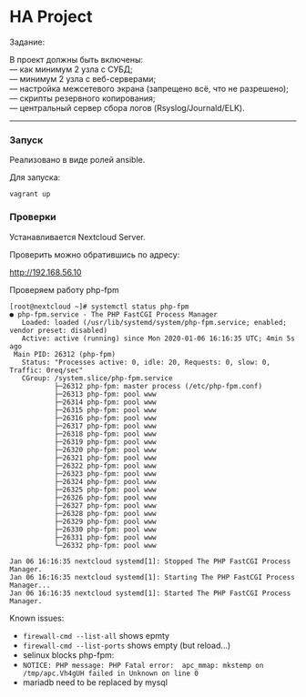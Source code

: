 # HA Project

Задание:  

В проект должны быть включены:  
— как минимум 2 узла с СУБД;   
— минимум 2 узла с веб-серверами;   
— настройка межсетевого экрана (запрещено всё, что не разрешено);   
— скрипты резервного копирования;   
— центральный сервер сбора логов (Rsyslog/Journald/ELK).  

---

### Запуск

Реализовано в виде ролей ansible.  

Для запуска: 

```console
vagrant up
```

### Проверки

Устанавливается Nextcloud Server.  

Проверить можно обратившись по адресу: 

http://192.168.56.10 

Проверяем работу php-fpm	

```console
[root@nextcloud ~]# systemctl status php-fpm
● php-fpm.service - The PHP FastCGI Process Manager
   Loaded: loaded (/usr/lib/systemd/system/php-fpm.service; enabled; vendor preset: disabled)
   Active: active (running) since Mon 2020-01-06 16:16:35 UTC; 4min 5s ago
 Main PID: 26312 (php-fpm)
   Status: "Processes active: 0, idle: 20, Requests: 0, slow: 0, Traffic: 0req/sec"
   CGroup: /system.slice/php-fpm.service
           ├─26312 php-fpm: master process (/etc/php-fpm.conf)
           ├─26313 php-fpm: pool www
           ├─26314 php-fpm: pool www
           ├─26315 php-fpm: pool www
           ├─26316 php-fpm: pool www
           ├─26317 php-fpm: pool www
           ├─26318 php-fpm: pool www
           ├─26319 php-fpm: pool www
           ├─26320 php-fpm: pool www
           ├─26321 php-fpm: pool www
           ├─26322 php-fpm: pool www
           ├─26323 php-fpm: pool www
           ├─26324 php-fpm: pool www
           ├─26325 php-fpm: pool www
           ├─26326 php-fpm: pool www
           ├─26327 php-fpm: pool www
           ├─26328 php-fpm: pool www
           ├─26329 php-fpm: pool www
           ├─26330 php-fpm: pool www
           ├─26331 php-fpm: pool www
           └─26332 php-fpm: pool www

Jan 06 16:16:35 nextcloud systemd[1]: Stopped The PHP FastCGI Process Manager.
Jan 06 16:16:35 nextcloud systemd[1]: Starting The PHP FastCGI Process Manager...
Jan 06 16:16:35 nextcloud systemd[1]: Started The PHP FastCGI Process Manager.

```

Known issues: 

- `firewall-cmd --list-all` shows epmty 
- `firewall-cmd --list-ports` shows empty (but reload...) 
- selinux blocks php-fpm: 
- `NOTICE: PHP message: PHP Fatal error:  apc_mmap: mkstemp on /tmp/apc.Vh4gUH failed in Unknown on line 0`  
- mariadb need to be replaced by mysql  

